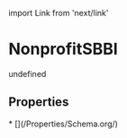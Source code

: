 import Link from 'next/link'
# NonprofitSBBI

undefined

## Properties

<Grid>
* [](/Properties/Schema.org/)

</Grid>

